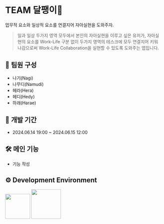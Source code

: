 # TEAM 달팽이🐌
업무적 요소와 일상적 요소를 연결지어 자아실현을 도와주자.<br>
> 일과 일상 두가지 영역 모두에서 본인의 자아실현을 이루고 싶은 유저가,
> 자아실현의 요소를 Work-Life 구분 없이 두가지 영역의 테스크에 모두 연결지어 키워나감으로써 Work-Life Collaboration을 실현할 수 있도록 도와주는 앱입니다.

##  팀원 구성
- 나기(Nagi)
- 나무디(Namudi)
- 헤라(Hera)
- 헤디(Hedy)
- 하래(Harae)

## 📅 개발 기간
- 2024.06.14 19:00 ~ 2024.06.15 12:00

## 🛠 메인 기능
- 기능 작성

## ⚙️ Development Environment
<img width="80" src="https://img.shields.io/badge/IOS-17%2B-yellow"> <img width="95" src="https://img.shields.io/badge/Xcode-15.3-blue">
